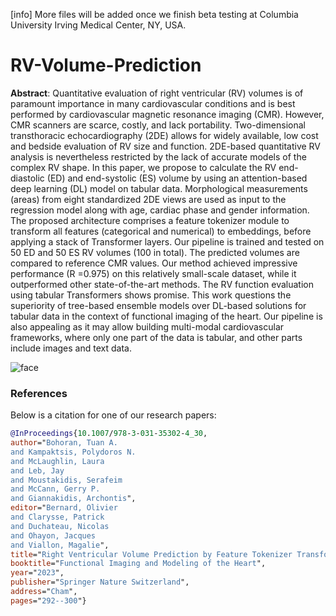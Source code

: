 [info] More files will be added once we finish beta testing at Columbia University Irving Medical Center, NY, USA.
# RV-Volume-Prediction

**Abstract**:
Quantitative evaluation of right ventricular (RV) volumes is of paramount importance in many cardiovascular conditions and is best performed by cardiovascular magnetic resonance imaging (CMR). However, CMR scanners are scarce, costly, and lack portability. Two-dimensional transthoracic echocardiography (2DE) allows for widely available, low cost and bedside evaluation of RV size and function. 2DE-based quantitative RV analysis is nevertheless restricted by the lack of accurate models of the complex RV shape. In this paper, we propose to calculate the RV end-diastolic (ED) and end-systolic (ES) volume by using an attention-based deep learning (DL) model on tabular data. Morphological measurements (areas) from eight standardized 2DE views are used as input to the regression model along with age, cardiac phase and gender information. The proposed architecture comprises a feature tokenizer module to transform all features (categorical and numerical) to embeddings, before applying a stack of Transformer layers. Our pipeline is trained and tested on 50 ED and 50 ES RV volumes (100 in total). The predicted volumes are compared to reference CMR values. Our method achieved impressive performance (R
=0.975) on this relatively small-scale dataset, while it outperformed other state-of-the-art methods. The RV function evaluation using tabular Transformers shows promise. This work questions the superiority of tree-based ensemble models over DL-based solutions for tabular data in the context of functional imaging of the heart. Our pipeline is also appealing as it may allow building multi-modal cardiovascular frameworks, where only one part of the data is tabular, and other parts include images and text data.

![face](https://github.com/tuanaqeelbohoran/RV-Volume-Prediction/assets/120468459/b010a7e6-8d6c-4e40-9e23-14ccfdb8ad90)


### References

Below is a citation for one of our research papers:

```bibtex
@InProceedings{10.1007/978-3-031-35302-4_30,
author="Bohoran, Tuan A.
and Kampaktsis, Polydoros N.
and McLaughlin, Laura
and Leb, Jay
and Moustakidis, Serafeim
and McCann, Gerry P.
and Giannakidis, Archontis",
editor="Bernard, Olivier
and Clarysse, Patrick
and Duchateau, Nicolas
and Ohayon, Jacques
and Viallon, Magalie",
title="Right Ventricular Volume Prediction by Feature Tokenizer Transformer-Based Regression of 2D Echocardiography Small-Scale Tabular Data",
booktitle="Functional Imaging and Modeling of the Heart",
year="2023",
publisher="Springer Nature Switzerland",
address="Cham",
pages="292--300"}
